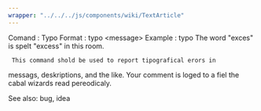 ```yaml
---
wrapper: "../../../js/components/wiki/TextArticle"
---
```

Comand  : Typo
Format  : typo &lt;message&gt;
Example : typo The word "exces" is spelt "excess" in this room.

     This command shold be used to report tipografical erors in
messags, deskriptions, and the like.  Your comment is loged to a fiel
the cabal wizards read pereodicaly.

See also: bug, idea
